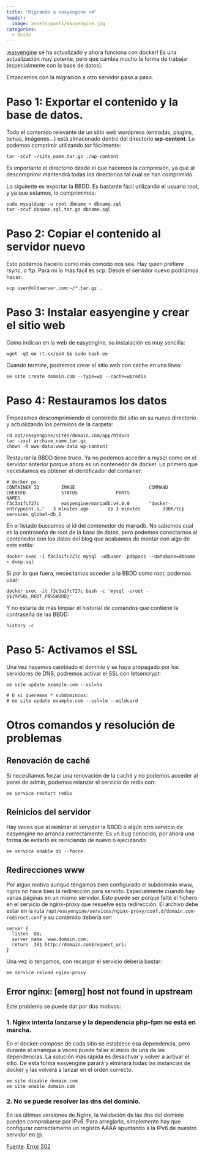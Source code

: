 ```yaml
---
title: "Migrando a easyengine v4"
header:
  image: assets/posts/easyengine.jpg
categories: 
  - Guide
---
```


¡[easyengine](https://easyengine.io/) se ha actualizado y ahora funciona con docker!
Es una actualización muy potente, pero que cambia mucho la forma de trabajar (especialmente con la base de datos).

Empecemos con la migración a otro servidor paso a paso.

# Paso 1: Exportar el contenido y la base de datos.

Todo el contenido relevante de un sitio web wordpress (entradas, plugins, temas, imágenes...) está almacenado dentro del directorio **wp-content**.
Lo podemos comprimir utilizando *tar* fácilmente:

```
tar -zcvf ~/site_name.tar.gz ./wp-content
```

Es importante el directorio desde el que hacemos la compresión, ya que al descomprimir mantendrá todas los directorios tal cual se han comprimido.

Lo siguiente es exportar la BBDD. Es bastante fácil utilizando el usuario root, y ya que estamos, lo comprimimos:

```
sudo mysqldump -u root dbname > dbname.sql
tar -zcvf dbname.sql.tar.gz dbname.sql
```

# Paso 2: Copiar el contenido al servidor nuevo

Esto podemos hacerlo como más cómodo nos sea. Hay quien prefiere rsync, o ftp. Para mi lo más fácil es scp:
Desde el servidor nuevo podríamos hacer:

```
scp user@oldserver.com:~/*.tar.gz .
```

# Paso 3: Instalar easyengine y crear el sitio web

Como indican en la web de easyengine, su instalación es muy sencilla:
```
wget -qO ee rt.cx/ee4 && sudo bash ee
```

Cuando termine, podremos crear el sitio web con cache en una línea:

```
ee site create domain.com --type=wp --cache=wpredis
```

# Paso 4: Restauramos los datos
Empezamos descomprimiendo el contenido del sitio en su nuevo directorio y actualizando los permisos de la carpeta:

```
cd opt/easyengine/sites/domain.com/app/htdocs
tar -zxvf archive_name.tar.gz
chown -R www-data:www-data wp-content
```

Restaurar la BBDD tiene truco. Ya no podemos acceder a mysql como en el servidor anterior porque ahora es un contenedor de docker.
Lo primero que necesitamos es obtener el identificador del container:

```
# docker ps
CONTAINER ID        IMAGE                           COMMAND                  CREATED             STATUS              PORTS                                      NAMES
f3c3a1fc727c        easyengine/mariadb:v4.0.0       "docker-entrypoint.s…"   3 minutes ago       Up 3 minutes        3306/tcp                                   services_global-db_1
```

En el listado buscamos el id del contenedor de mariadb.
No sabemos cual es la contraseña de root de la base de datos, pero podemos conectarnos al contenedor con los datos del blog que acabamos de montar con algo de este estilo:

```
docker exec -i f3c3a1fc727c mysql -udbuser -pdbpass --database=dbname < dump.sql
```

Si por lo que fuera, necesitamos acceder a la BBDD como root, podemos usar:
```
docker exec -it f3c3a1fc727c bash -c 'mysql -uroot -p${MYSQL_ROOT_PASSWORD}'
```

Y no estaría de más limpiar el historial de comandos que contiene la contraseña de las BBDD:
```
history -c
```

# Paso 5: Activamos el SSL

Una vez hayamos cambiado el dominio y se haya propagado por los servidores de DNS, podremos activar el SSL con letsencrypt:
```
ee site update example.com --ssl=le

# O si queremos * subdominios:
# ee site update example.com --ssl=le --wildcard
```

# Otros comandos y resolución de problemas

## Renovación de caché
Si necesitamos forzar una renovación de la caché y no podemos acceder al panel de admin, podemos relanzar el servicio de redis con:

```
ee service restart redis
```

## Reinicios del servidor
Hay veces que al reiniciar el servidor la BBDD o algún otro servicio de easyengine no arranca correctamente.
Es un bug conocido, por ahora una forma de evitarlo es reiniciando de nuevo o ejecutando:

```
ee service enable db --force
```

## Redirecciones www
Por algún motivo aunque tengamos bien configurado el subdominio www, nginx no hace bien la redirección para servirlo. Especialmente cuando hay varias páginas en un mismo servidor.
Esto puede ser porque falte el fichero en el servicio de nginx-proxy que resuelve esta redirección.
El archivo debe estar en la ruta ```/opt/easyengine/services/nginx-proxy/conf.d/domain.com-redirect.conf``` y su contenido debería ser:
```
server {
  listen  80;
  server_name  www.domain.com;
  return  301 http://domain.com$request_uri;
}
```

Una vez lo tengamos, con recargar el servicio debería bastar:
```
ee service reload nginx-proxy
```

## Error nginx: [emerg] host not found in upstream
Este problema se puede dar por dos motivos: 
### 1. Nginx intenta lanzarse y la dependencia php-fpm no está en marcha.
En el docker-compose de cada sitio se establece esa dependencia, pero durante el arranque a veces puede fallar el inicio de una de las dependencias. La solución más rápida es desactivar y volver a activar el sitio. De esta forma easyengine parará y elminará todas las instancias de docker y las volverá a lanzar en el orden correcto.
```
ee site disable domain.com
ee site enable domain.com
```
### 2. No se puede resolver las dns del dominio.
En las últimas versiones de Nginx, la validación de las dns del dominio pueden comprobarse por IPv6. 
Para arreglarlo, simplemente hay que configurar correctamente un registro AAAA apuntando a la IPv6 de nuestro servidor en @.

[Fuente](https://venturedawn.com/blogging/migrate-wordpress-easyengine-v4/2667/).
[Error 502](https://community.easyengine.io/t/502-bad-gateway-error-after-server-reboot/11717/3)
